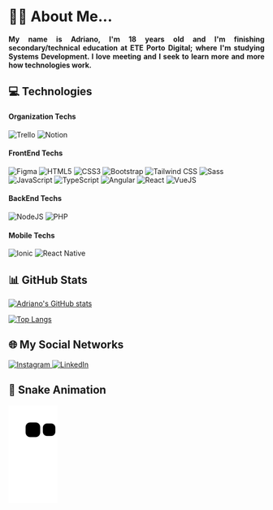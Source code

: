# 👦🏽 About Me... 

<p align="justify">
  <b>
    My name is Adriano, I'm 18 years old and I'm finishing secondary/technical education at ETE Porto Digital; where I'm studying Systems Development. I love meeting
    and I seek to learn more and more how technologies work.
  </b>
</p>

<h2> 💻 Technologies </h2>

<div>
  <!-- Organization Techs -->
  <h4>Organization Techs</h4>
  <img alt="Trello" src="https://img.shields.io/badge/trello-000.svg?style=for-the-badge&logo=trello&logoColor=%23007ACC" />
  <img alt="Notion" src="https://img.shields.io/badge/notion-000.svg?style=for-the-badge&logo=notion" />
  
  <!-- FrontEnd Techs -->
  <h4>FrontEnd Techs</h4>
  <img alt="Figma" src="https://img.shields.io/badge/figma-000.svg?style=for-the-badge&logo=figma" />
  <img alt="HTML5" src="https://img.shields.io/badge/html5-000.svg?style=for-the-badge&logo=html5" />
  <img alt="CSS3" src="https://img.shields.io/badge/css3-000.svg?style=for-the-badge&logo=css3&logoColor=%23007ACC" />
  <img alt="Bootstrap" src="https://img.shields.io/badge/bootstrap-000.svg?style=for-the-badge&logo=bootstrap" />
  <img alt="Tailwind CSS" src="https://img.shields.io/badge/tailwind_css-000.svg?style=for-the-badge&logo=tailwind-css&logoColor=38B2AC" />
  <img alt="Sass" src="https://img.shields.io/badge/Sass-000?style=for-the-badge&logo=sass&logoColor=CC6699" />
  <img alt="JavaScript" src="https://img.shields.io/badge/javascript-000.svg?style=for-the-badge&logo=javascript" />
  <img alt="TypeScript" src="https://img.shields.io/badge/typescript-000.svg?style=for-the-badge&logo=typescript" />
  <img alt="Angular" src="https://img.shields.io/badge/angular-000.svg?style=for-the-badge&logo=angular&logoColor=DD0031" />
  <img alt="React" src="https://img.shields.io/badge/react-000.svg?style=for-the-badge&logo=react" />
  <img alt="VueJS" src="https://img.shields.io/badge/vue.js-000.svg?style=for-the-badge&logo=vue.js" />
  
  <!-- Backend Techs -->
  <h4>BackEnd Techs</h4>
  <img alt="NodeJS" src="https://img.shields.io/badge/node.js-000.svg?style=for-the-badge&logo=node.js" />
  <img alt="PHP" src="https://img.shields.io/badge/php-000.svg?style=for-the-badge&logo=php" />
  
  <!-- Mobile Techs -->
  <h4>Mobile Techs</h4>
  <img alt="Ionic" src="https://img.shields.io/badge/ionic-000.svg?style=for-the-badge&logo=ionic" />
  <img alt="React Native" src="https://img.shields.io/badge/react_native-000.svg?style=for-the-badge&logo=react" />

</div>
 
<h2> 📊 GitHub Stats </h2>

[![Adriano's GitHub stats](https://github-readme-stats.vercel.app/api?username=AdrianoBispo&show_icons=true&theme=radical&count_private=true)](https://github.com/anuraghazra/github-readme-stats)

[![Top Langs](https://github-readme-stats.vercel.app/api/top-langs/?username=AdrianoBispo&theme=radical)](https://github.com/anuraghazra/github-readme-stats)

<h2> 🌐 My Social Networks </h2>
<a href="https://instagram.com/eu_nicin">
  <img alt="Instagram" src="https://img.shields.io/badge/Instagram-909.svg?style=for-the-badge&logo=instagram&logoColor=%23E34F26">
</a>

<a href="https://www.linkedin.com/in/adriano-bispo-85293a240/">
  <img alt="LinkedIn" src="https://img.shields.io/badge/LinkedIn-909.svg?style=for-the-badge&logo=linkedin&logoColor=%23007ACC" >
</a>

<h2> 🐍 Snake Animation </h2>
<img alt="Snake Animation" src="https://github.com/AdrianoBispo/AdrianoBispo/blob/output/github-contribution-grid-snake.svg" />
  
<!-- Proudly created with GPRM ( https://gprm.itsvg.in ) -->
